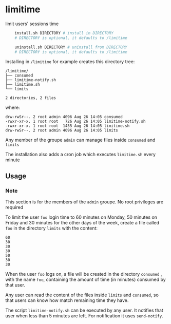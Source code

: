 # limitime

limit users' sessions time

```sh
    install.sh DIRECTORY # install in DIRECTORY
    # DIRECTORY is optional, it defaults to /limitime

    uninstall.sh DIRECTORY # uninstall from DIRECTORY
    # DIRECTORY is optional, it defaults to /limitime
```

Installing in `/limitime` for example creates this directory tree:

    /limitime/
    ├── consumed
    ├── limitime-notify.sh
    ├── limitime.sh
    └── limits

    2 directories, 2 files

where:

    drw-rwSr--. 2 root admin 4096 Aug 26 14:05 consumed
    -rwxr-xr-x. 1 root root   726 Aug 26 14:05 limitime-notify.sh
    -rwxr-xr-x. 1 root root  1455 Aug 26 14:05 limitime.sh
    drw-rwSr--. 2 root admin 4096 Aug 26 14:05 limits

Any member of the groupe `admin` can manage files inside `consumed`
and `limits`

The installation also adds a cron job which executes `limitime.sh` every minute

## Usage

### Note

This section is for the members of the `admin` groupe. No root privileges are required

To limit the user `foo` login time to 60 minutes on Monday, 50 minutes on Friday and 30 minutes for the other
days of the week, create a file called `foo` in the directory `limits` with the content:

    60
    30
    30
    30
    50
    30
    30

When the user `foo` logs on, a file will be created in the directory `consumed` , with the name `foo`,
containing the amount of time (in minutes) consumed by that user.

Any user can read the content of the files inside `limits` and `consumed`, so that users can know
how match remaining time they have.

The script `limitime-notify.sh` can be executed by any user. It notifies that user when less than
5 minutes are left. For notification it uses `send-notify`.
